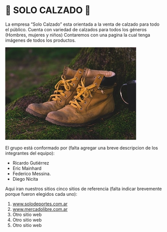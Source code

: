 # 👞 SOLO CALZADO 👞

La empresa “Solo Calzado” esta orientada a la venta de calzado para todo el público. Cuenta con variedad de calzados para todos los géneros (Hombres, mujeres y niños)
Contaremos con una pagina la cual tenga imágenes de todos los productos.

![Imagen de unos zapatos](https://github.com/EricMainhard/grupo_6_SoloCalzado/blob/master/botas-pixabay-640x426.jpg)

El grupo está conformado por (falta agregar una breve descripcion de los integrantes del equipo):

- Ricardo Gutiérrez
- Eric Mainhard
- Federico Messina.
- Diego Nicita

Aqui iran nuestros sitios cinco sitios de referencia (falta indicar brevemente porque fueron elegidos cada uno):

1. www.solodeportes.com.ar
2. www.mercadolibre.com.ar
3. Otro sitio web
4. Otro sitio web
5. Otro sitio web
